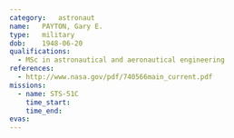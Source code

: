 ```yaml
---
category:	astronaut
name:	PAYTON, Gary E.
type:	military
dob:	1948-06-20
qualifications:
  - MSc in astronautical and aeronautical engineering
references:
  - http://www.nasa.gov/pdf/740566main_current.pdf
missions:
  - name: STS-51C
    time_start:   
    time_end:     
evas:
---
```


